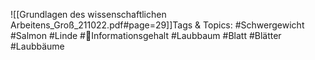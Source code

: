 
![[Grundlagen des wissenschaftlichen Arbeitens_Groß_211022.pdf#page=29]]Tags & Topics:
   #Schwergewicht
   #Salmon
   #Linde
   #Informationsgehalt
   #Laubbaum
   #Blatt
   #Blätter
   #Laubbäume
